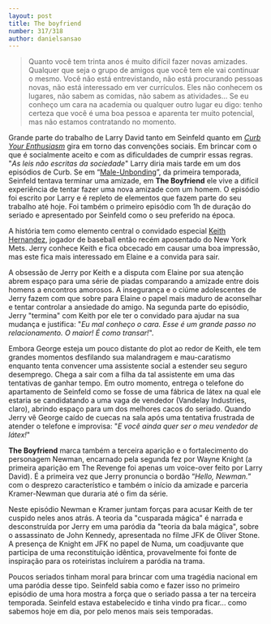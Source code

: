 ```yaml
---
layout: post
title: The boyfriend
number: 317/318
author: danielsansao
---
```


> Quanto você tem trinta anos é muito difícil fazer novas amizades. Qualquer que seja o grupo de amigos que você tem ele vai continuar o mesmo. Você não está entrevistando, não está procurando pessoas novas, não está interessado em ver currículos. Eles não conhecem os lugares, não sabem as comidas, não sabem as atividades... Se eu conheço um cara na academia ou qualquer outro lugar eu digo: tenho certeza que você é uma boa pessoa e aparenta ter muito potencial, mas não estamos contratando no momento.

Grande parte do trabalho de Larry David tanto em Seinfeld quanto em <a title="Segura a onda" href="http://www.hbo.com/larrydavid/">*Curb Your Enthusiasm*</a> gira em torno das convenções sociais. Em brincar com o que é socialmente aceito e com as dificuldades de cumprir essas regras. "*As leis não escritas da sociedade*" Larry diria mais tarde em um dos episódios de Curb. Se em “<a title="Male-unbonding, da primeira temporada" href="http://movimentoseinfeld.com.br/male-unbonding.html">Male-Unbonding</a>”, da primeira temporada, Seinfeld tentava terminar uma amizade, em **The Boyfriend** ele vive a difícil experiência de tentar fazer uma nova amizade com um homem. O episódio foi escrito por Larry e é repleto de elementos que fazem parte do seu trabalho até hoje. Foi também o primeiro episódio com 1h de duração do seriado e apresentado por Seinfeld como o seu preferido na época.

A história tem como elemento central o convidado especial <a title="Sobre Keith Hernandez" href="http://en.wikipedia.org/wiki/Keith_Hernandez">Keith Hernandez</a>, jogador de baseball então recém aposentado do New York Mets. Jerry conhece Keith e fica obcecado em causar uma boa impressão, mas este fica mais interessado em Elaine e a convida para sair.

A obsessão de Jerry por Keith e a disputa com Elaine por sua atenção abrem espaço para uma série de piadas comparando a amizade entre dois homens a encontros amorosos. A insegurança e o ciúme adolescentes de Jerry fazem com que sobre para Elaine o papel mais maduro de aconselhar e tentar controlar a ansiedade do amigo. Na segunda parte do episódio, Jerry "termina" com Keith por ele ter o convidado para ajudar na sua mudança e justifica: "*Eu mal conheço o cara. Esse é um grande passo no relacionamento. O maior! É como transar!*".

Embora George esteja um pouco distante do plot ao redor de Keith, ele tem grandes momentos desfilando sua malandragem e mau-caratismo enquanto tenta convencer uma assistente social a estender seu seguro desemprego. Chega a sair com a filha da tal assistente em uma das tentativas de ganhar tempo. Em outro momento, entrega o telefone do apartamento de Seinfeld como se fosse de uma fábrica de látex na qual ele estaria se candidatando a uma vaga de vendedor (Vandelay Industries, claro), abrindo espaço para um dos melhores cacos do seriado. Quando Jerry vê George caído de cuecas na sala após uma tentativa frustrada de atender o telefone e improvisa: "*E você ainda quer ser o meu vendedor de látex!*"

**The Boyfriend** marca também a terceira aparição e o fortalecimento do personagem Newman, encarnado pela segunda fez por Wayne Knight (a primeira aparição em The Revenge foi apenas um voice-over feito por Larry David). É a primeira vez que Jerry pronuncia o bordão “<em>Hello, Newman.</em>” com o desprezo característico e também o início da amizade e parceria Kramer-Newman que duraria até o fim da série.

Neste episódio Newman e Kramer juntam forças para acusar Keith de ter cuspido neles anos atrás. A teoria da "cusparada mágica" é narrada e desconstruída por Jerry em uma paródia da "teoria da bala mágica", sobre o assassinato de John Kennedy, apresentada no filme JFK de Oliver Stone. A presença de Knight em JFK no papel de Numa, um coadjuvante que participa de uma reconstituição idêntica, provavelmente foi fonte de inspiração para os roteiristas incluírem a paródia na trama.

Poucos seriados tinham moral para brincar com uma tragédia nacional em uma paródia desse tipo. Seinfeld sabia como e fazer isso no primeiro episódio de uma hora mostra a força que o seriado passa a ter na terceira temporada. Seinfeld estava estabelecido e tinha vindo pra ficar... como sabemos hoje em dia, por pelo menos mais seis temporadas.